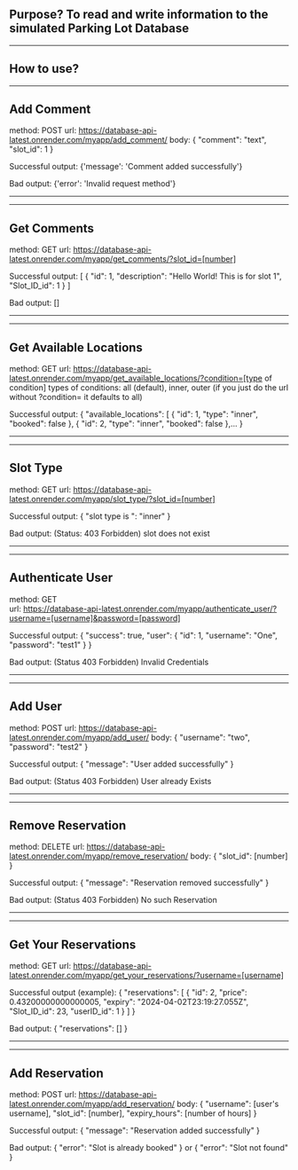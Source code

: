 **Purpose?**
To read and write information to the simulated Parking Lot Database
------------------------------------------------------
------------------------------------------------------

How to use?
------------------------------------------------------
------------------------------------------------------
Add Comment
------------
method: POST
url: https://database-api-latest.onrender.com/myapp/add_comment/
body: {
	"comment": "text",
	"slot_id": 1
}

Successful output:
{'message': 'Comment added successfully'}

Bad output:
{'error': 'Invalid request method'}


------------------------------------------------------
------------------------------------------------------
Get Comments
------------
method: GET
url: https://database-api-latest.onrender.com/myapp/get_comments/?slot_id=[number]


Successful output:
[
  {
    "id": 1,
    "description": "Hello World! This is for slot 1",
    "Slot_ID_id": 1
  }
]

Bad output:
[]


------------------------------------------------------
------------------------------------------------------
Get Available Locations
------------
method: GET 
url: https://database-api-latest.onrender.com/myapp/get_available_locations/?condition=[type of condition]
types of conditions: all (default), inner, outer 
(if you just do the url without ?condition= it defaults to all)

Successful output:
{
  "available_locations": [
	{
	  "id": 1,
	  "type": "inner",
	  "booked": false
	},
	{
	  "id": 2,
	  "type": "inner",
	  "booked": false
	},...
}


------------------------------------------------------
------------------------------------------------------
Slot Type
------------
method: GET
url: https://database-api-latest.onrender.com/myapp/slot_type/?slot_id=[number]

Successful output:
{
  "slot type is ": "inner"
}

Bad output: (Status: 403 Forbidden)
slot does not exist



------------------------------------------------------
------------------------------------------------------
Authenticate User
------------
method: GET  
url: https://database-api-latest.onrender.com/myapp/authenticate_user/?username=[username]&password=[password]

Successful output:
{
  "success": true,
  "user": {
    "id": 1,
    "username": "One",
    "password": "test1"
  }
}

Bad output: (Status 403 Forbidden)
Invalid Credentials


------------------------------------------------------
------------------------------------------------------
Add User
------------
method: POST 
url: https://database-api-latest.onrender.com/myapp/add_user/
body: {
  "username": "two",
  "password": "test2"
}

Successful output:
{
  "message": "User added successfully"
}

Bad output: (Status 403 Forbidden)
User already Exists


------------------------------------------------------
------------------------------------------------------
Remove Reservation
------------
method: DELETE
url: https://database-api-latest.onrender.com/myapp/remove_reservation/
body: {
	"slot_id": [number]
}

Successful output:
{
  "message": "Reservation removed successfully"
}

Bad output: (Status 403 Forbidden)
No such Reservation


------------------------------------------------------
------------------------------------------------------
Get Your Reservations
------------
method: GET 
url: https://database-api-latest.onrender.com/myapp/get_your_reservations/?username=[username]

Successful output (example):
{
  "reservations": [
    {
      "id": 2,
      "price": 0.43200000000000005,
      "expiry": "2024-04-02T23:19:27.055Z",
      "Slot_ID_id": 23,
      "userID_id": 1
    }
  ]
}

Bad output:
{
  "reservations": []
}

------------------------------------------------------
------------------------------------------------------
Add Reservation
------------
method: POST
url: https://database-api-latest.onrender.com/myapp/add_reservation/
body: {
	"username": [user's username],
	"slot_id": [number],
	"expiry_hours": [number of hours]
}

Successful output:
{
  "message": "Reservation added successfully"
}

Bad output:
{
  "error": "Slot is already booked"
}
or
{
  "error": "Slot not found"
}

